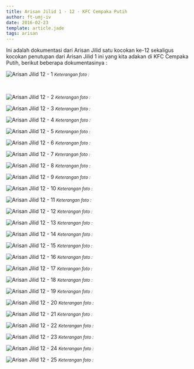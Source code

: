 ```yaml
---
title: Arisan Jilid 1 - 12 - KFC Cempaka Putih
author: ft-umj-iv
date: 2016-02-23
template: article.jade
tags: arisan
---
```


Ini adalah dokumentasi dari Arisan Jilid satu kocokan ke-12 sekaligus kocokan penutupan dari Arisan Jilid 1 ini yang kita adakan di KFC Cempaka Putih, berikut beberapa dokumentasinya :


![Arisan Jilid 12 - 1](Arisan-Jilid-12-1.jpg)
<small>_Keterangan foto :_</small>

<br/>
<div class="more"></div>

![Arisan Jilid 12 - 2](Arisan-Jilid-12-2.jpg)
<small>_Keterangan foto :_</small>

![Arisan Jilid 12 - 3](Arisan-Jilid-12-3.jpg)
<small>_Keterangan foto :_</small>

![Arisan Jilid 12 - 4](Arisan-Jilid-12-4.jpg)
<small>_Keterangan foto :_</small>

![Arisan Jilid 12 - 5](Arisan-Jilid-12-5.jpg)
<small>_Keterangan foto :_</small>

![Arisan Jilid 12 - 6](Arisan-Jilid-12-6.jpg)
<small>_Keterangan foto :_</small>

![Arisan Jilid 12 - 7](Arisan-Jilid-12-7.jpg)
<small>_Keterangan foto :_</small>

![Arisan Jilid 12 - 8](Arisan-Jilid-12-8.jpg)
<small>_Keterangan foto :_</small>

![Arisan Jilid 12 - 9](Arisan-Jilid-12-9.jpg)
<small>_Keterangan foto :_</small>

![Arisan Jilid 12 - 10](Arisan-Jilid-12-10.jpg)
<small>_Keterangan foto :_</small>

![Arisan Jilid 12 - 11](Arisan-Jilid-12-11.jpg)
<small>_Keterangan foto :_</small>

![Arisan Jilid 12 - 12](Arisan-Jilid-12-12.jpg)
<small>_Keterangan foto :_</small>

![Arisan Jilid 12 - 13](Arisan-Jilid-12-13.jpg)
<small>_Keterangan foto :_</small>

![Arisan Jilid 12 - 14](Arisan-Jilid-12-14.jpg)
<small>_Keterangan foto :_</small>

![Arisan Jilid 12 - 15](Arisan-Jilid-12-15.jpg)
<small>_Keterangan foto :_</small>

![Arisan Jilid 12 - 16](Arisan-Jilid-12-16.jpg)
<small>_Keterangan foto :_</small>

![Arisan Jilid 12 - 17](Arisan-Jilid-12-17.jpg)
<small>_Keterangan foto :_</small>

![Arisan Jilid 12 - 18](Arisan-Jilid-12-18.jpg)
<small>_Keterangan foto :_</small>

![Arisan Jilid 12 - 19](Arisan-Jilid-12-19.jpg)
<small>_Keterangan foto :_</small>

![Arisan Jilid 12 - 20](Arisan-Jilid-12-20.jpg)
<small>_Keterangan foto :_</small>

![Arisan Jilid 12 - 21](Arisan-Jilid-12-21.jpg)
<small>_Keterangan foto :_</small>

![Arisan Jilid 12 - 22](Arisan-Jilid-12-22.jpg)
<small>_Keterangan foto :_</small>

![Arisan Jilid 12 - 23](Arisan-Jilid-12-23.jpg)
<small>_Keterangan foto :_</small>

![Arisan Jilid 12 - 24](Arisan-Jilid-12-24.jpg)
<small>_Keterangan foto :_</small>

![Arisan Jilid 12 - 25](Arisan-Jilid-12-25.jpg)
<small>_Keterangan foto :_</small>
